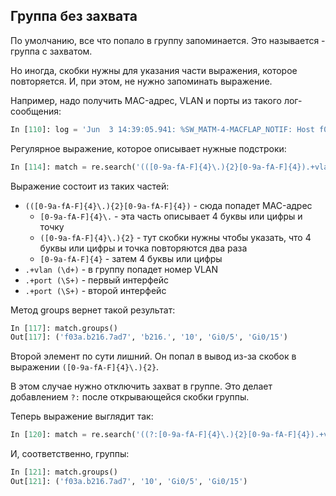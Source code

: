 ## Группа без захвата

По умолчанию, все что попало в группу запоминается.
Это называется - группа с захватом.

Но иногда, скобки нужны для указания части выражения, которое повторяется.
И, при этом, не нужно запоминать выражение.

Например, надо получить MAC-адрес, VLAN и порты из такого лог-сообщения:
```python
In [110]: log = 'Jun  3 14:39:05.941: %SW_MATM-4-MACFLAP_NOTIF: Host f03a.b216.7ad7 in vlan 10 is flapping between port Gi0/5 and port Gi0/15'
```

Регулярное выражение, которое описывает нужные подстроки:
```python
In [114]: match = re.search('(([0-9a-fA-F]{4}\.){2}[0-9a-fA-F]{4}).+vlan (\d+).+port (\S+).+port (\S+)', log)
```

Выражение состоит из таких частей:
* ```(([0-9a-fA-F]{4}\.){2}[0-9a-fA-F]{4})``` - сюда попадет MAC-адрес
  * ```[0-9a-fA-F]{4}\.``` - эта часть описывает 4 буквы или цифры и точку
  * ```([0-9a-fA-F]{4}\.){2}``` - тут скобки нужны чтобы указать, что 4 буквы или цифры и точка повторяются два раза
  * ```[0-9a-fA-F]{4}``` - затем 4 буквы или цифры
* ```.+vlan (\d+)``` - в группу попадет номер VLAN 
* ```.+port (\S+)``` - первый интерфейс
* ```.+port (\S+)``` - второй интерфейс

Метод groups вернет такой результат:
```python
In [117]: match.groups()
Out[117]: ('f03a.b216.7ad7', 'b216.', '10', 'Gi0/5', 'Gi0/15')
```

Второй элемент по сути лишний. Он попал в вывод из-за скобок в выражении ```([0-9a-fA-F]{4}\.){2}```.

В этом случае нужно отключить захват в группе.
Это делает добавлением ```?:``` после открывающейся скобки группы.

Теперь выражение выглядит так:
```python
In [120]: match = re.search('((?:[0-9a-fA-F]{4}\.){2}[0-9a-fA-F]{4}).+vlan (\d+).+port (\S+).+port (\S+)', log)
```

И, соответственно, группы:
```python
In [121]: match.groups()
Out[121]: ('f03a.b216.7ad7', '10', 'Gi0/5', 'Gi0/15')

```

